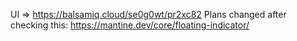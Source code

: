 UI => https://balsamiq.cloud/se0g0wt/pr2xc82
Plans changed after checking this: https://mantine.dev/core/floating-indicator/
